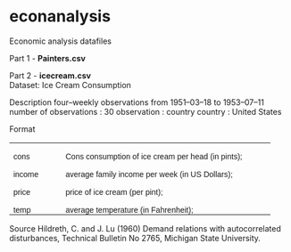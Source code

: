 # econanalysis
Economic analysis datafiles

Part 1 - 
<b>Painters.csv</b> 


Part 2 - <b>icecream.csv </b><br>
Dataset:  Ice Cream Consumption 

Description
four–weekly observations from 1951–03–18 to 1953–07–11 
number of observations : 30 
observation : country 
country : United States 

Format

<table class=MsoTableGrid border=0 cellspacing=0 cellpadding=0
 style='border-collapse:collapse;border:none'>
 <tr>
  <td width=99 valign=top style='width:59.4pt;padding:0in 5.4pt 0in 5.4pt'>
  <p class=MsoNormal style='margin-bottom:0in;margin-bottom:.0001pt;text-align:
  justify;text-justify:inter-ideograph;line-height:normal;text-autospace:none'><span
  style='font-size:10.5pt;font-family:"Arial","sans-serif"'>cons</span></p>
  </td>
  <td width=450 valign=top style='width:3.75in;padding:0in 5.4pt 0in 5.4pt'>
  <p class=MsoNormal style='margin-bottom:0in;margin-bottom:.0001pt;text-align:
  justify;text-justify:inter-ideograph;line-height:normal;text-autospace:none'><span
  style='font-size:10.5pt;font-family:"Arial","sans-serif"'>Cons consumption of
  ice cream per head (in pints);</span></p>
  </td>
 </tr>
 <tr>
  <td width=99 valign=top style='width:59.4pt;padding:0in 5.4pt 0in 5.4pt'>
  <p class=MsoNormal style='margin-bottom:0in;margin-bottom:.0001pt;text-align:
  justify;text-justify:inter-ideograph;line-height:normal;text-autospace:none'><span
  style='font-size:10.5pt;font-family:"Arial","sans-serif"'>income </span></p>
  </td>
  <td width=450 valign=top style='width:3.75in;padding:0in 5.4pt 0in 5.4pt'>
  <p class=MsoNormal style='margin-bottom:0in;margin-bottom:.0001pt;text-align:
  justify;text-justify:inter-ideograph;line-height:normal;text-autospace:none'><span
  style='font-size:10.5pt;font-family:"Arial","sans-serif"'>average family income
  per week (in US Dollars);</span></p>
  </td>
 </tr>
 <tr>
  <td width=99 valign=top style='width:59.4pt;padding:0in 5.4pt 0in 5.4pt'>
  <p class=MsoNormal style='margin-bottom:0in;margin-bottom:.0001pt;text-align:
  justify;text-justify:inter-ideograph;line-height:normal;text-autospace:none'><span
  style='font-size:10.5pt;font-family:"Arial","sans-serif"'>price</span></p>
  </td>
  <td width=450 valign=top style='width:3.75in;padding:0in 5.4pt 0in 5.4pt'>
  <p class=MsoNormal style='margin-bottom:0in;margin-bottom:.0001pt;text-align:
  justify;text-justify:inter-ideograph;line-height:normal;text-autospace:none'><span
  style='font-size:10.5pt;font-family:"Arial","sans-serif"'>price of ice cream
  (per pint);</span></p>
  </td>
 </tr>
 <tr>
  <td width=99 valign=top style='width:59.4pt;padding:0in 5.4pt 0in 5.4pt'>
  <p class=MsoNormal style='margin-bottom:0in;margin-bottom:.0001pt;text-align:
  justify;text-justify:inter-ideograph;line-height:normal;text-autospace:none'><span
  style='font-size:10.5pt;font-family:"Arial","sans-serif"'>temp</span></p>
  </td>
  <td width=450 valign=top style='width:3.75in;padding:0in 5.4pt 0in 5.4pt'>
  <p class=MsoNormal style='margin-bottom:0in;margin-bottom:.0001pt;text-align:
  justify;text-justify:inter-ideograph;line-height:normal;text-autospace:none'><span
  style='font-size:10.5pt;font-family:"Arial","sans-serif"'>average temperature
  (in Fahrenheit);</span></p>
  </td>
 </tr>
</table>


Source
Hildreth, C. and J. Lu (1960) Demand relations with autocorrelated disturbances, Technical Bulletin No 2765, Michigan State University. 


